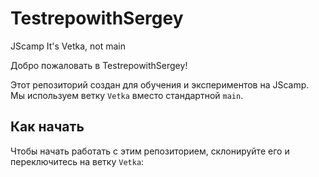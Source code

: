 # TestrepowithSergey
JScamp
It's Vetka, not main

Добро пожаловать в TestrepowithSergey!

Этот репозиторий создан для обучения и экспериментов на JScamp. Мы используем ветку `Vetka` вместо стандартной `main`.

## Как начать

Чтобы начать работать с этим репозиторием, склонируйте его и переключитесь на ветку `Vetka`:

